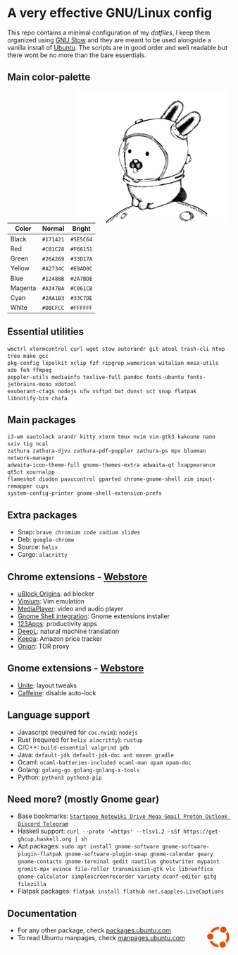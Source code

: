 # A very effective GNU/Linux config

This repo contains a minimal configuration of my *dotfiles*, I keep them organized using [GNU Stow](https://www.gnu.org/software/stow/) and they are meant to be used alongside a vanilla install of [Ubuntu](https://ubuntu.com/#download). The scripts are in good order and well readable but there wont be no more than the bare essentials.




## Main color-palette

<img align="right" width="350" src="media/glenda.png">

| Color   | Normal    | Bright    |
| ------- | --------- | --------- |
| Black   | `#171421` | `#5E5C64` |
| Red     | `#C01C28` | `#F66151` |
| Green   | `#26A269` | `#33D17A` |
| Yellow  | `#A2734C` | `#E9AD0C` |
| Blue    | `#12488B` | `#2A7BDE` |
| Magenta | `#A347BA` | `#C061CB` |
| Cyan    | `#2AA1B3` | `#33C7DE` |
| White   | `#D0CFCC` | `#FFFFFF` |




## Essential utilities

```
wmctrl xtermcontrol curl wget stow autorandr git atool trash-cli htop tree make gcc
pkg-config lxpolkit xclip fzf ripgrep wamerican witalian mesa-utils xdo feh ffmpeg
poppler-utils mediainfo texlive-full pandoc fonts-ubuntu fonts-jetbrains-mono xdotool
exuberant-ctags nodejs ufw vsftpd bat dunst sct snap flatpak libnotify-bin chafa
```




## Main packages

```
i3-wm xautolock arandr kitty xterm tmux nvim vim-gtk3 kakoune nano sxiv tig ncal
zathura zathura-djvu zathura-pdf-poppler zathura-ps mpv blueman network-manager
adwaita-icon-theme-full gnome-themes-extra adwaita-qt lxappearance qt5ct xournalpp
flameshot diodon pavucontrol gparted chrome-gnome-shell zim input-remapper cups
system-config-printer gnome-shell-extension-prefs
```




## Extra packages

- Snap: `brave chromium code codium slides`
- Deb: `google-chrome`
- Source: `helix` 
- Cargo: `alacritty`




## Chrome extensions - [Webstore](https://chrome.google.com/webstore/category/extensions)

- [uBlock Origins](https://chrome.google.com/webstore/detail/ublock-origin/cjpalhdlnbpafiamejdnhcphjbkeiagm?hl=en-US): ad blocker
- [Vimium](https://chrome.google.com/webstore/detail/vimium/dbepggeogbaibhgnhhndojpepiihcmeb?hl=en-US): Vim emulation
- [MediaPlayer](https://chrome.google.com/webstore/detail/mediaplayer-video-and-aud/mgmhnaapafpejpkhdhijgkljhpcpecpj?hl=en-US): video and audio player
- [Gnome Shell integration](https://chrome.google.com/webstore/detail/gnome-shell-integration/gphhapmejobijbbhgpjhcjognlahblep/related): Gnome extensions installer
- [123Apps](https://chrome.google.com/webstore/detail/web-apps-by-123apps/dpplndkoilcedkdjicmbeoahnckdcnle?hl=en-US): productivity apps
- [DeepL](https://chrome.google.com/webstore/detail/deepl-translate-reading-w/cofdbpoegempjloogbagkncekinflcnj): natural machine translation
- [Keepa](https://chrome.google.com/webstore/detail/keepa-amazon-price-tracke/neebplgakaahbhdphmkckjjcegoiijjo?hl=en-US): Amazon price tracker
- [Onion](https://chrome.google.com/webstore/detail/onion-browser-button/fockhhgebmfjljjmjhbdgibcmofjbpca?hl=en-US): TOR proxy




## Gnome extensions - [Webstore](https://extensions.gnome.org/)

- [Unite](https://extensions.gnome.org/extension/1287/unite/): layout tweaks
- [Caffeine](https://extensions.gnome.org/extension/517/caffeine/): disable auto-lock




## Language support

- Javascript (required for `coc.nvim`): `nodejs`
- Rust (required for `helix alacritty`): `rustup`
- C/C++: `build-essential valgrind gdb`
- Java: `default-jdk default-jdk-doc ant maven gradle`
- Ocaml: `ocaml-batteries-included ocaml-man opam opam-doc`
- Golang: `golang-go golang-golang-x-tools`
- Python: `python3 python3-pip`




## Need more? (mostly Gnome gear)

- Base bookmarks: [`Startpage Notewiki Drive Mega Gmail Proton Outlook Discord Telegram`](https://raw.githubusercontent.com/matteogiorgi/.udot/master/bookmarks.html)
- Haskell support: `curl --proto '=https' --tlsv1.2 -sSf https://get-ghcup.haskell.org | sh`
- Apt packages: `sudo apt install gnome-software gnome-software-plugin-flatpak gnome-software-plugin-snap gnome-calendar geary gnome-contacts gnome-terminal gedit nautilus ghostwriter mypaint gromit-mpx evince file-roller transmission-gtk vlc libreoffice gnome-calculator simplescreenrecorder variety dconf-editor gitg filezilla`
- Flatpak packages: `flatpak install flathub net.sapples.LiveCaptions`




## Documentation

<img align="right" width="50" src="media/ubuntu.png">

- For any other package, check [packages.ubuntu.com](https://packages.ubuntu.com/)
- To read Ubuntu manpages, check [manpages.ubuntu.com](https://manpages.ubuntu.com/)
